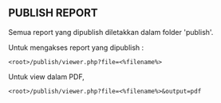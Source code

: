 ## PUBLISH REPORT

Semua report yang dipublish diletakkan dalam folder 'publish'.

Untuk mengakses report yang dipublish :

`<root>/publish/viewer.php?file=<%filename%>`

Untuk view dalam PDF,

`<root>/publish/viewer.php?file=<%filename%>&output=pdf`